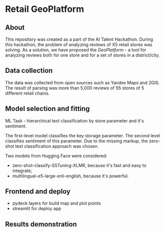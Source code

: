 # Retail GeoPlatform
## About
This repository was created as a part of the AI Talent Hackathon. During this hackathon, the problem of analyzing reviews of X5 retail stores was solving. As a solution, we have proposed the *GeoPlatform* - a tool for analyzing reviews both for one store and for a set of stores in a district/city.

## Data collection
The data was collected from open sources such as Yandex Maps and 2GIS. The result of parsing was more than 5,000 reviews of 55 stores of 5 different retail chains.
## Model selection and fitting
ML Task - hierarchical text classification by store parameter and it's sentiment.

The first-level model classifies the key storage parameter. The second level classifies sentiment of this parameter.
Due to the missing markup, the zero-shot text classification approach was chosen.

Two models from Hugging Face were considered:
- zero-shot-classify-SSTuning-XLMR, because it's fast and easy to integrate;
- multilingual-e5-large-xnli-english, because it's powerful.


## Frontend and deploy
- pydeck layers for build map and plot points
- streamlit for deploy app
## Results demonstration
